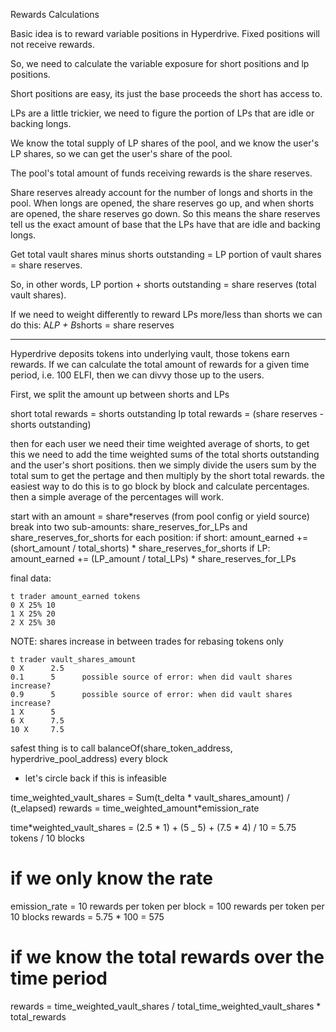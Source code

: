 Rewards Calculations

Basic idea is to reward variable positions in Hyperdrive. Fixed positions will not receive rewards.

So, we need to calculate the variable exposure for short positions and lp positions.

Short positions are easy, its just the base proceeds the short has access to.

LPs are a little trickier, we need to figure the portion of LPs that are idle or backing longs.

We know the total supply of LP shares of the pool, and we know the user's LP shares,
so we can get the user's share of the pool.

The pool's total amount of funds receiving rewards is the share reserves.

Share reserves already account for the number of longs and shorts in the pool. When longs are opened,
the share reserves go up, and when shorts are opened, the share reserves go down. So this means
the share reserves tell us the exact amount of base that the LPs have that are idle and backing longs.

Get total vault shares minus shorts outstanding = LP portion of vault shares = share reserves.

So, in other words, LP portion + shorts outstanding = share reserves (total vault shares).

If we need to weight differently to reward LPs more/less than shorts we can do this:
A*LP + B*shorts = share reserves

---

Hyperdrive deposits tokens into underlying vault, those tokens earn rewards. If we can calculate the
total amount of rewards for a given time period, i.e. 100 ELFI, then we can divvy those up to the users.

First, we split the amount up between shorts and LPs

short total rewards = shorts outstanding
lp total rewards = (share reserves - shorts outstanding)

then for each user we need their time weighted average of shorts,
to get this we need to add the time weighted sums of the total shorts outstanding and the user's short positions.
then we simply divide the users sum by the total sum to get the pertage and then multiply by the short total rewards.
the easiest way to do this is to go block by block and calculate percentages. then a simple average of the percentages will work.

start with an amount = share*reserves (from pool config or yield source)
break into two sub-amounts: share_reserves_for_LPs and share_reserves_for_shorts
for each position:
if short:
amount_earned += (short_amount / total_shorts) * share_reserves_for_shorts
if LP:
amount_earned += (LP_amount / total_LPs) \* share_reserves_for_LPs

final data:

```
t trader amount_earned tokens
0 X 25% 10
1 X 25% 20
2 X 25% 30
```

NOTE: shares increase in between trades for rebasing tokens only

```
t trader vault_shares_amount
0 X      2.5
0.1      5      possible source of error: when did vault shares increase?
0.9      5      possible source of error: when did vault shares increase?
1 X      5
6 X      7.5
10 X     7.5
```

safest thing is to call balanceOf(share_token_address, hyperdrive_pool_address) every block

- let's circle back if this is infeasible

time_weighted_vault_shares = Sum(t_delta \* vault_shares_amount) / (t_elapsed)
rewards = time_weighted_amount\*emission_rate

time*weighted_vault_shares = (2.5 * 1) + (5 \_ 5) + (7.5 \* 4) / 10 = 5.75 tokens / 10 blocks

# if we only know the rate

emission_rate = 10 rewards per token per block = 100 rewards per token per 10 blocks
rewards = 5.75 \* 100 = 575

# if we know the total rewards over the time period

rewards = time_weighted_vault_shares / total_time_weighted_vault_shares \* total_rewards
